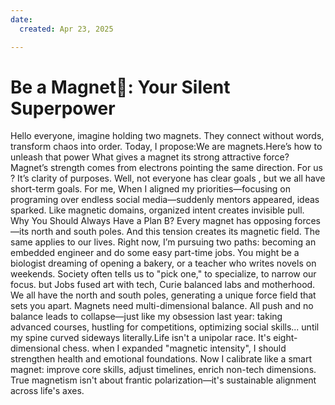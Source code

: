```yaml
---
date:
  created: Apr 23, 2025

---
```


# Be a Magnet🧲: Your Silent Superpower

Hello everyone, imagine holding two magnets. They connect without words, transform chaos into order. Today, I propose:We
are magnets.Here’s how to unleash that power
What gives a magnet its strong attractive force? Magnet’s strength comes from electrons pointing the same direction. For
us ? It’s clarity of purposes. Well, not everyone has clear goals , but we all have short-term goals. For me, When I
aligned my priorities—focusing on programing over endless social media—suddenly mentors appeared, ideas sparked. Like
magnetic domains, organized intent creates invisible pull.
Why You Should Always Have a Plan B? Every magnet has opposing forces—its north and south poles. And this tension
creates its magnetic field. The same applies to our lives. Right now, I’m pursuing two paths: becoming an embedded
engineer and do some easy part-time jobs. You might be a biologist dreaming of opening a bakery, or a teacher who writes
novels on weekends. Society often tells us to "pick one," to specialize, to narrow our focus. but Jobs fused art with
tech, Curie balanced labs and motherhood. We all have the north and south poles, generating a unique force field that
sets you apart.
Magnets need multi-dimensional balance. All push and no balance leads to collapse—just like my obsession last year:
taking advanced courses, hustling for competitions, optimizing social skills... until my spine curved sideways
literally.Life isn't a unipolar race. It's eight-dimensional chess. when I expanded "magnetic intensity", I should
strengthen health and emotional foundations. Now I calibrate like a smart magnet: improve core skills, adjust timelines,
enrich non-tech dimensions. True magnetism isn't about frantic polarization—it's sustainable alignment across life's
axes.